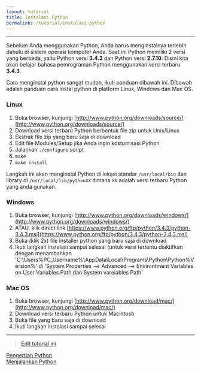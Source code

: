 ```yaml
---
layout: tutorial
title: Instalasi Python
permalink: /tutorial/instalasi-python
---
```


---

Sebelum Anda menggunakan Python, Anda harus menginstalnya terlebih dahulu di sistem operasi komputer Anda. Saat ini Python memiliki 2 versi yang berbeda, yaitu Python versi **3.4.3** dan Python versi **2.7.10**. Disini kita akan belajar bahasa pemrograman Python menggunakan versi terbaru **3.4.3**.

Cara menginstal python sangat mudah, ikuti panduan dibawah ini. Dibawah adalah panduan cara instal python di platform Linux, Windows dan Mac OS. 


### Linux
1. Buka browser, kunjungi [http://www.python.org/downloads/source/](http://www.python.org/downloads/source/)
2. Download versi terbaru Python berbentuk file zip untuk Unix/Linux
3. Ekstrak file zip yang baru saja di download
4. Edit file Modules/Setup jika Anda ingin kostumisasi Python
5. Jalankan `./configure` script
6. `make`
7. `make install`

Langkah ini akan menginstal Python di lokasi standar `/usr/local/bin` dan library di `/usr/local/lib/pythonXX` dimana `XX` adalah versi terbaru Python yang anda gunakan.


### Windows
1. Buka browser, kunjungi [http://www.python.org/downloads/windows/](http://www.python.org/downloads/windows/)
2. ATAU, klik direct link [https://www.python.org/ftp/python/3.4.3/python-3.4.3.msi](https://www.python.org/ftp/python/3.4.3/python-3.4.3.msi)
3. Buka (klik 2x) file installer python yang baru saja di download
4. Ikuti langkah instalasi sampai selesai (untuk versi tertentu diaktifkan dengan menambahkan 'C:\Users\%PC_Username%\AppData\Local\Programs\Python\Python%Version%' di 'System Properties --> Advanced --> Environtment Variables on User Variables Path dan System vareiables Path'
 
### Mac OS
1. Buka browser, kunjungi [http://www.python.org/download/mac/](http://www.python.org/download/mac/)
2. Download versi terbaru Python untuk Macintosh
3. Buka file yang baru saja di download
4. Ikuti langkah instalasi sampai selesai

---
> [Edit tutorial ini](https://github.com/belajarpythoncom/belajarpythoncom.github.io/edit/master/tutorials/instalasi-python.md)

<div class="row navigation-tutorial">
    <div class="col-md-6 prev-tutorial">
        <a href="/tutorial/apa-itu-python"><i class="fas fa-arrow-circle-left"></i>Pengertian Python</a>
    </div>
    <div class="col-md-6 next-tutorial">
        <a href="/tutorial/menjalankan-python" class="hoverable">Menjalankan Python<i class="fas fa-arrow-circle-right"></i></a>
    </div>
</div>
